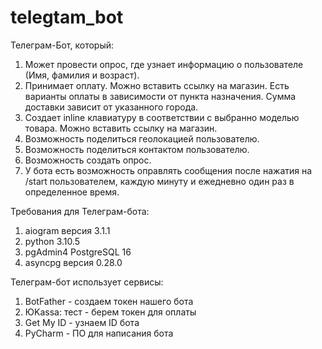 # telegtam_bot
Телеграм-Бот, который:
1) Может провести опрос, где узнает информацию о пользователе (Имя, фамилия и возраст).
2) Принимает оплату. Можно вставить ссылку на магазин. Есть варианты оплаты в зависимости от пункта назначения. Сумма доставки зависит от указанного города. 
3) Создает inline клавиатуру в соответствии с выбранно моделью товара. Можно вставить ссылку на магазин.
4) Возможность поделиться геолокацией пользователю.
5) Возможность поделиться контактом пользователю.
6) Возможность создать опрос.
7) У бота есть возможность оправлять сообщения после нажатия на /start пользователем, каждую минуту и ежедневно один раз в определенное время.


Требования для Телеграм-бота:
1) aiogram версия 3.1.1
2) python 3.10.5
3) pgAdmin4 PostgreSQL 16
4) asyncpg версия 0.28.0


Телеграм-бот использует сервисы:
1) BotFather - создаем токен нашего бота
2) ЮKassa: тест - берем токен для оплаты
3) Get My ID - узнаем ID бота
4) PyCharm - ПО для написания бота
